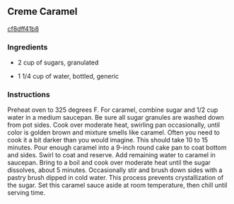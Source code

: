 ## Creme Caramel

[cf8dff41b8](http://www.foodnetwork.com/recipes/creme-caramel-recipe.html)

### Ingredients

 - 2 cup of sugars, granulated

 - 1 1/4 cup of water, bottled, generic

### Instructions

Preheat oven to 325 degrees F. For caramel, combine sugar and 1/2 cup water in a medium saucepan. Be sure all sugar granules are washed down from pot sides. Cook over moderate heat, swirling pan occasionally, until color is golden brown and mixture smells like caramel. Often you need to cook it a bit darker than you would imagine. This should take 10 to 15 minutes. Pour enough caramel into a 9-inch round cake pan to coat bottom and sides. Swirl to coat and reserve. Add remaining water to caramel in saucepan. Bring to a boil and cook over moderate heat until the sugar dissolves, about 5 minutes. Occasionally stir and brush down sides with a pastry brush dipped in cold water. This process prevents crystallization of the sugar. Set this caramel sauce aside at room temperature, then chill until serving time.